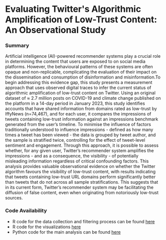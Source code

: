# Evaluating Twitter's Algorithmic Amplification of Low-Trust Content: An Observational Study
### Summary


Artificial intelligence (AI)-powered recommender systems play a crucial role in determining the content that users are exposed to on social media platforms. However, the behavioural patterns of these systems are often opaque and non-replicable, complicating the evaluation of their impact on the dissemination and consumption of disinformation and misinformation.To begin addressing this evidence gap, this study presents a measurement approach that uses observed digital traces to infer the current status of algorithmic amplification of low-trust content on Twitter. Using an original dataset of ≈ 2.7 million posts on COVID-19 and climate change published on the platform in a 14-day period in January 2023, this study identifies accounts that have shared information from domains rated as low-trust by IffyNews (n=74,467), and for each user, it compares the impressions of tweets containing low-trust information against an impressions benchmark generated from the user’s timeline. To minimise the influence of factors traditionally understood to influence impressions - defined as how many times a tweet has been viewed - the data is grouped by tweet author, and the sample is stratified twice, controlling for the effect of tweet-level sentiment and engagement. Through this approach, it is possible to assess whether, for any given user, Twitter’s recommender system amplifies the impressions - and as a consequence, the visibility - of potentially misleading information regardless of critical confounding factors. This analysis  provides valuable observational evidence on whether the Twitter algorithm favours the visibility of low-trust content, with results indicating that tweets containing low-trust URL domains perform significantly better than tweets that do not across all sample stratifications. This suggests that in its current form, Twitter’s recommender system may be facilitating the diffusion of false content, even when originating from notoriously low-trust sources.

### Code Availability

- R code for the data collection and filtering process can be found [here](twd_data_collection.r)
- R code for the visualizations [here](twd_plots.r)
- Python code for the main analysis can be found [here](twd_main.ipynb)